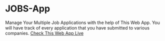# JOBS-App
Manage Your Multiple Job Applications with the help of This Web App.
You will have track of every application that you have submitted to various companies.
[Check This Web App Live](https://jobify-jobtracker.herokuapp.com/)
